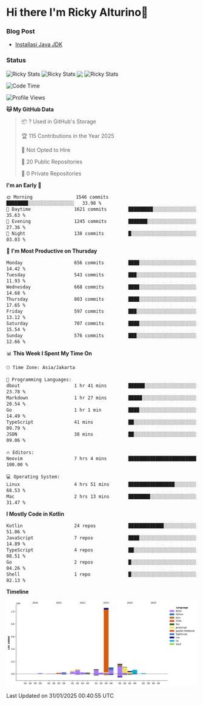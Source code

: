 # Hi there I'm Ricky Alturino👋

### Blog Post

<!-- BLOG-POST-LIST:START -->

- [Installasi Java JDK](https://onirutla.medium.com/installasi-java-jdk-ec701beeb5cb?source=rss-d9d81c918cc9------2)
<!-- BLOG-POST-LIST:END -->

### Status

<img align="center" alt="Ricky Stats" src="https://github-readme-stats.vercel.app/api?username=Alturino&theme=dark&show_icons=true&hide_border=false" />
<img align="center" alt="Ricky Stats" src="https://github-readme-stats.vercel.app/api/top-langs/?username=Alturino&theme=dark&show_icons=true&layout=compact"/>
<img align="center" width="640px" src="https://github-readme-stats.vercel.app/api/wakatime?username=Alturino&layout=compact&hide_border=true&theme=dark">
<img align="center" alt="Ricky Stats" src="https://leetcard.jacoblin.cool/onirutla?border=0&radius=20&ext=activity"/>

<!--START_SECTION:waka-->
![Code Time](http://img.shields.io/badge/Code%20Time-913%20hrs%2053%20mins-blue)

![Profile Views](http://img.shields.io/badge/Profile%20Views-0-blue)

**🐱 My GitHub Data** 

> 📦 ? Used in GitHub's Storage 
 > 
> 🏆 115 Contributions in the Year 2025
 > 
> 🚫 Not Opted to Hire
 > 
> 📜 20 Public Repositories 
 > 
> 🔑 0 Private Repositories 
 > 
**I'm an Early 🐤** 

```text
🌞 Morning                1546 commits        ████████░░░░░░░░░░░░░░░░░   33.98 % 
🌆 Daytime                1621 commits        █████████░░░░░░░░░░░░░░░░   35.63 % 
🌃 Evening                1245 commits        ███████░░░░░░░░░░░░░░░░░░   27.36 % 
🌙 Night                  138 commits         █░░░░░░░░░░░░░░░░░░░░░░░░   03.03 % 
```
📅 **I'm Most Productive on Thursday** 

```text
Monday                   656 commits         ████░░░░░░░░░░░░░░░░░░░░░   14.42 % 
Tuesday                  543 commits         ███░░░░░░░░░░░░░░░░░░░░░░   11.93 % 
Wednesday                668 commits         ████░░░░░░░░░░░░░░░░░░░░░   14.68 % 
Thursday                 803 commits         ████░░░░░░░░░░░░░░░░░░░░░   17.65 % 
Friday                   597 commits         ███░░░░░░░░░░░░░░░░░░░░░░   13.12 % 
Saturday                 707 commits         ████░░░░░░░░░░░░░░░░░░░░░   15.54 % 
Sunday                   576 commits         ███░░░░░░░░░░░░░░░░░░░░░░   12.66 % 
```


📊 **This Week I Spent My Time On** 

```text
🕑︎ Time Zone: Asia/Jakarta

💬 Programming Languages: 
dbout                    1 hr 41 mins        ██████░░░░░░░░░░░░░░░░░░░   23.78 % 
Markdown                 1 hr 27 mins        █████░░░░░░░░░░░░░░░░░░░░   20.54 % 
Go                       1 hr 1 min          ████░░░░░░░░░░░░░░░░░░░░░   14.49 % 
TypeScript               41 mins             ██░░░░░░░░░░░░░░░░░░░░░░░   09.79 % 
JSON                     38 mins             ██░░░░░░░░░░░░░░░░░░░░░░░   09.06 % 

🔥 Editors: 
Neovim                   7 hrs 4 mins        █████████████████████████   100.00 % 

💻 Operating System: 
Linux                    4 hrs 51 mins       █████████████████░░░░░░░░   68.53 % 
Mac                      2 hrs 13 mins       ████████░░░░░░░░░░░░░░░░░   31.47 % 
```

**I Mostly Code in Kotlin** 

```text
Kotlin                   24 repos            █████████████░░░░░░░░░░░░   51.06 % 
JavaScript               7 repos             ████░░░░░░░░░░░░░░░░░░░░░   14.89 % 
TypeScript               4 repos             ██░░░░░░░░░░░░░░░░░░░░░░░   08.51 % 
Go                       2 repos             █░░░░░░░░░░░░░░░░░░░░░░░░   04.26 % 
Shell                    1 repo              █░░░░░░░░░░░░░░░░░░░░░░░░   02.13 % 
```



**Timeline**

![Lines of Code chart](https://raw.githubusercontent.com/Alturino/Alturino/main/assets/bar_graph.png)


 Last Updated on 31/01/2025 00:40:55 UTC
<!--END_SECTION:waka-->
